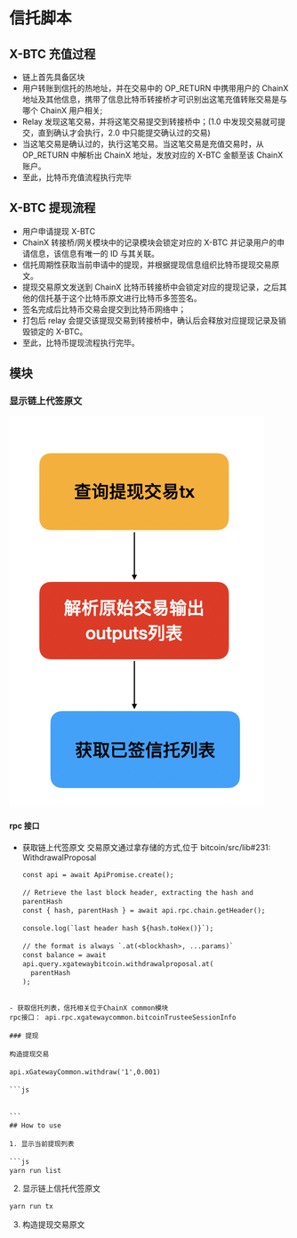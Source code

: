 # 信托脚本

## X-BTC 充值过程

- 链上首先具备区块
- 用户转账到信托的热地址，并在交易中的 OP_RETURN 中携带用户的 ChainX 地址及其他信息，携带了信息比特币转接桥才可识别出这笔充值转账交易是与哪个 ChainX 用户相关;
- Relay 发现这笔交易，并将这笔交易提交到转接桥中；(1.0 中发现交易就可提交，直到确认才会执行，2.0 中只能提交确认过的交易)
- 当这笔交易是确认过的，执行这笔交易。当这笔交易是充值交易时，从 OP_RETURN 中解析出 ChainX 地址，发放对应的 X-BTC 金额至该 ChainX 账户。
- 至此，比特币充值流程执行完毕

## X-BTC 提现流程

- 用户申请提现 X-BTC
- ChainX 转接桥/网关模块中的记录模块会锁定对应的 X-BTC 并记录用户的申请信息，该信息有唯一的 ID 与其关联。
- 信托周期性获取当前申请中的提现，并根据提现信息组织比特币提现交易原文。
- 提现交易原文发送到 ChainX 比特币转接桥中会锁定对应的提现记录，之后其他的信托基于这个比特币原文进行比特币多签签名。
- 签名完成后比特币交易会提交到比特币网络中；
- 打包后 relay 会提交该提现交易到转接桥中，确认后会释放对应提现记录及销毁锁定的 X-BTC。
- 至此，比特币提现流程执行完毕。

## 模块

### 显示链上代签原文

![](./images/withdraw-tx.png)

#### rpc 接口

- 获取链上代签原文
  交易原文通过拿存储的方式,位于 bitcoin/src/lib#231: WithdrawalProposal

  ```js代码
  const api = await ApiPromise.create();

  // Retrieve the last block header, extracting the hash and parentHash
  const { hash, parentHash } = await api.rpc.chain.getHeader();

  console.log(`last header hash ${hash.toHex()}`);

  // the format is always `.at(<blockhash>, ...params)`
  const balance = await api.query.xgatewaybitcoin.withdrawalproposal.at(
    parentHash
  );
  ```

````

- 获取信托列表，信托相关位于ChainX common模块
rpc接口： api.rpc.xgatewaycommon.bitcoinTrusteeSessionInfo

### 提现

构造提现交易

api.xGatewayCommon.withdraw('1',0.001)

```js


```
## How to use

1. 显示当前提现列表

```js
yarn run list
````

2. 显示链上信托代签原文

```js
yarn run tx

```

3. 构造提现交易原文
